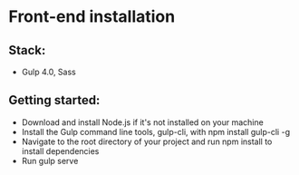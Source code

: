 # Front-end installation

## Stack:

* Gulp 4.0, Sass

## Getting started:

* Download and install Node.js if it's not installed on your machine
* Install the Gulp command line tools, gulp-cli, with npm install gulp-cli -g
* Navigate to the root directory of your project and run npm install to install dependencies
* Run gulp serve






